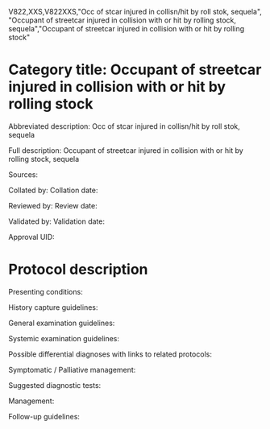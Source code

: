 V822,XXS,V822XXS,"Occ of stcar injured in collisn/hit by roll stok, sequela", "Occupant of streetcar injured in collision with or hit by rolling stock, sequela","Occupant of streetcar injured in collision with or hit by rolling stock"
# Category title: Occupant of streetcar injured in collision with or hit by rolling stock

Abbreviated description: Occ of stcar injured in collisn/hit by roll stok, sequela

Full description: Occupant of streetcar injured in collision with or hit by rolling stock, sequela

Sources:

Collated by:
Collation date:

Reviewed by:
Review date:

Validated by:
Validation date:

Approval UID:

# Protocol description

Presenting conditions:

History capture guidelines:

General examination guidelines:

Systemic examination guidelines:

Possible differential diagnoses with links to related protocols:

Symptomatic / Palliative management:

Suggested diagnostic tests:

Management:

Follow-up guidelines:
